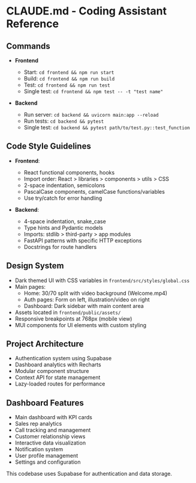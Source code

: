 # CLAUDE.md - Coding Assistant Reference

## Commands
- **Frontend**
  - Start: `cd frontend && npm run start`
  - Build: `cd frontend && npm run build`
  - Test: `cd frontend && npm run test`
  - Single test: `cd frontend && npm test -- -t "test name"`
  
- **Backend**
  - Run server: `cd backend && uvicorn main:app --reload`
  - Run tests: `cd backend && pytest`
  - Single test: `cd backend && pytest path/to/test.py::test_function`

## Code Style Guidelines
- **Frontend**: 
  - React functional components, hooks
  - Import order: React > libraries > components > utils > CSS
  - 2-space indentation, semicolons
  - PascalCase components, camelCase functions/variables
  - Use try/catch for error handling

- **Backend**:
  - 4-space indentation, snake_case
  - Type hints and Pydantic models
  - Imports: stdlib > third-party > app modules
  - FastAPI patterns with specific HTTP exceptions
  - Docstrings for route handlers

## Design System
- Dark themed UI with CSS variables in `frontend/src/styles/global.css`
- Main pages:
  - Home: 30/70 split with video background (Welcome.mp4)
  - Auth pages: Form on left, illustration/video on right
  - Dashboard: Dark sidebar with main content area
- Assets located in `frontend/public/assets/`
- Responsive breakpoints at 768px (mobile view)
- MUI components for UI elements with custom styling

## Project Architecture
- Authentication system using Supabase
- Dashboard analytics with Recharts
- Modular component structure
- Context API for state management
- Lazy-loaded routes for performance

## Dashboard Features
- Main dashboard with KPI cards
- Sales rep analytics
- Call tracking and management
- Customer relationship views
- Interactive data visualization
- Notification system
- User profile management
- Settings and configuration

This codebase uses Supabase for authentication and data storage.